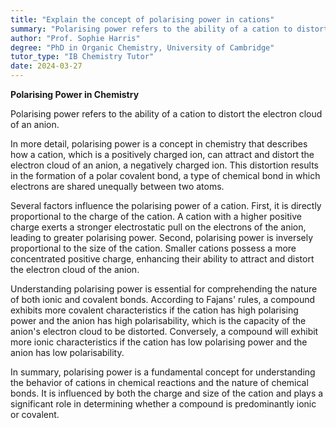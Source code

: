 ```yaml
---
title: "Explain the concept of polarising power in cations"
summary: "Polarising power refers to the ability of a cation to distort the electron cloud of an anion."
author: "Prof. Sophie Harris"
degree: "PhD in Organic Chemistry, University of Cambridge"
tutor_type: "IB Chemistry Tutor"
date: 2024-03-27
---
```


**Polarising Power in Chemistry**

Polarising power refers to the ability of a cation to distort the electron cloud of an anion.

In more detail, polarising power is a concept in chemistry that describes how a cation, which is a positively charged ion, can attract and distort the electron cloud of an anion, a negatively charged ion. This distortion results in the formation of a polar covalent bond, a type of chemical bond in which electrons are shared unequally between two atoms.

Several factors influence the polarising power of a cation. First, it is directly proportional to the charge of the cation. A cation with a higher positive charge exerts a stronger electrostatic pull on the electrons of the anion, leading to greater polarising power. Second, polarising power is inversely proportional to the size of the cation. Smaller cations possess a more concentrated positive charge, enhancing their ability to attract and distort the electron cloud of the anion.

Understanding polarising power is essential for comprehending the nature of both ionic and covalent bonds. According to Fajans' rules, a compound exhibits more covalent characteristics if the cation has high polarising power and the anion has high polarisability, which is the capacity of the anion's electron cloud to be distorted. Conversely, a compound will exhibit more ionic characteristics if the cation has low polarising power and the anion has low polarisability.

In summary, polarising power is a fundamental concept for understanding the behavior of cations in chemical reactions and the nature of chemical bonds. It is influenced by both the charge and size of the cation and plays a significant role in determining whether a compound is predominantly ionic or covalent.
    